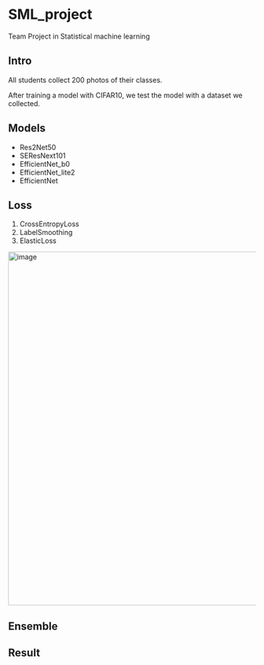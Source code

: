 # SML_project
Team Project in Statistical machine learning 


## Intro
All students collect 200 photos of their classes.

After training a model with CIFAR10, we test the model with a dataset we collected.


## Models
- Res2Net50
- SEResNext101
- EfficientNet_b0
- EfficientNet_lite2
- EfficientNet

## Loss
1. CrossEntropyLoss
2. LabelSmoothing
3. ElasticLoss
<img width="720" alt="image" src="https://user-images.githubusercontent.com/76990589/206460495-4c710f51-7d25-41de-ae16-57c457e2cd7d.png">


## Ensemble


## Result

